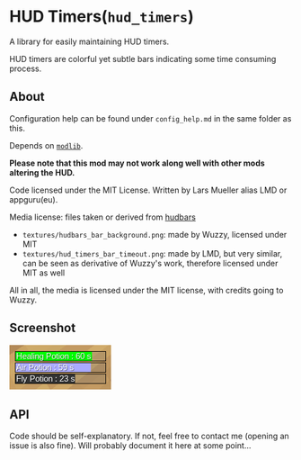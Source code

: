 # HUD Timers(`hud_timers`)

A library for easily maintaining HUD timers.

HUD timers are colorful yet subtle bars indicating some time consuming process.

## About

Configuration help can be found under `config_help.md` in the same folder as this.

Depends on [`modlib`](https://github.com/appgurueu/modlib).

**Please note that this mod may not work along well with other mods altering the HUD.**

Code licensed under the MIT License. Written by Lars Mueller alias LMD or appguru(eu).

Media license: files taken or derived from [hudbars](https://repo.or.cz/w/minetest_hudbars.git)

* `textures/hudbars_bar_background.png`: made by Wuzzy, licensed under MIT
* `textures/hud_timers_bar_timeout.png`: made by LMD, but very similar, can be seen as derivative of Wuzzy's work, therefore licensed under MIT as well

All in all, the media is licensed under the MIT license, with credits going to Wuzzy.

## Screenshot

![Screenshot](screenshot.png)

## API

Code should be self-explanatory. If not, feel free to contact me (opening an issue is also fine). Will probably document it here at some point...
